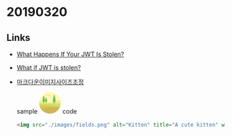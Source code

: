 # 20190320

## Links
- [What Happens If Your JWT Is Stolen?](https://developer.okta.com/blog/2018/06/20/what-happens-if-your-jwt-is-stolen)

- [What if JWT is stolen?](https://stackoverflow.com/questions/34259248/what-if-jwt-is-stolen)

- [마크다운이미지사이즈조정](https://www.xaprb.com/blog/how-to-style-images-with-markdown/)

    sample
    <img src="./images/fields.png" alt="" title="A cute kitten" width="50" height="50" />
    code
    ```html
    <img src="./images/fields.png" alt="Kitten" title="A cute kitten" width="50" height="50" />
    ```